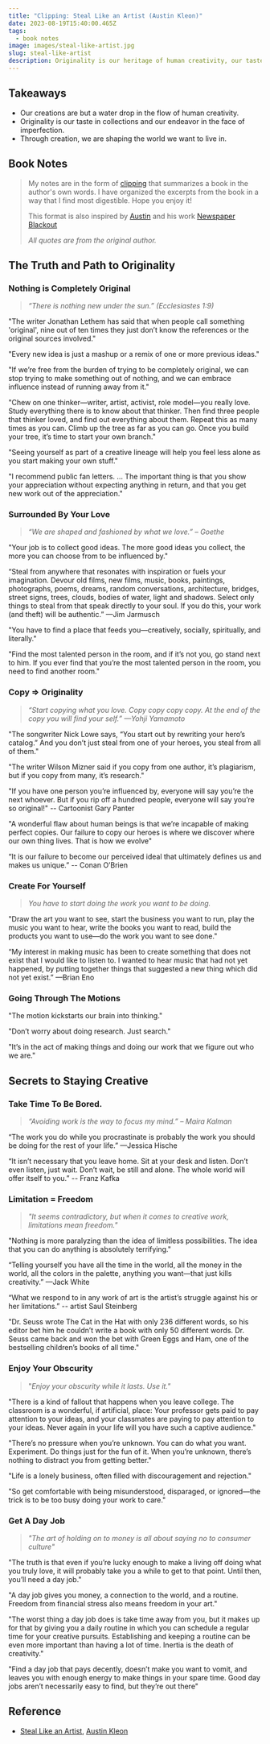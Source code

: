 ```yaml
---
title: "Clipping: Steal Like an Artist (Austin Kleon)"
date: 2023-08-19T15:40:00.465Z
tags:
  - book notes
image: images/steal-like-artist.jpg
slug: steal-like-artist
description: Originality is our heritage of human creativity, our taste in collections, and our endeavor in the face of imperfection.
---
```


## **Takeaways**

- Our creations are but a water drop in the flow of human creativity.
- Originality is our taste in collections and our endeavor in the face of imperfection.
- Through creation, we are shaping the world we want to live in.

## **Book Notes**

> My notes are in the form of [clipping](<https://en.wikipedia.org/wiki/Clipping_(publications)>) that summarizes a book in the author's own words. I have organized the excerpts from the book in a way that I find most digestible. Hope you enjoy it!
>
> This format is also inspired by [Austin](https://twitter.com/austinkleon) and his work [Newspaper Blackout](https://newspaperblackout.com/)
>
> _All quotes are from the original author._

## The Truth and Path to Originality

### Nothing is Completely Original

> _“There is nothing new under the sun.” (Ecclesiastes 1:9)_

"The writer Jonathan Lethem has said that when people call something 'original', nine out of ten times they just don’t know the references or the original sources involved."

"Every new idea is just a mashup or a remix of one or more previous ideas."

"If we’re free from the burden of trying to be completely original, we can stop trying to make something out of nothing, and we can embrace influence instead of running away from it."

"Chew on one thinker—writer, artist, activist, role model—you really love. Study everything there is to know about that thinker. Then find three people that thinker loved, and find out everything about them. Repeat this as many times as you can. Climb up the tree as far as you can go. Once you build your tree, it’s time to start your own branch."

"Seeing yourself as part of a creative lineage will help you feel less alone as you start making your own stuff."

"I recommend public fan letters. … The important thing is that you show your appreciation without expecting anything in return, and that you get new work out of the appreciation."

### Surrounded By Your Love

> _“We are shaped and fashioned by what we love.” – Goethe_

"Your job is to collect good ideas. The more good ideas you collect, the more you can choose from to be influenced by."

“Steal from anywhere that resonates with inspiration or fuels your imagination. Devour old films, new films, music, books, paintings, photographs, poems, dreams, random conversations, architecture, bridges, street signs, trees, clouds, bodies of water, light and shadows. Select only things to steal from that speak directly to your soul. If you do this, your work (and theft) will be authentic.” —Jim Jarmusch

"You have to find a place that feeds you—creatively, socially, spiritually, and literally."

"Find the most talented person in the room, and if it’s not you, go stand next to him. If you ever find that you’re the most talented person in the room, you need to find another room."

### Copy => Originality

> _“Start copying what you love. Copy copy copy copy. At the end of the copy you will find your self.” —Yohji Yamamoto_

"The songwriter Nick Lowe says, “You start out by rewriting your hero’s catalog.” And you don’t just steal from one of your heroes, you steal from all of them."

"The writer Wilson Mizner said if you copy from one author, it’s plagiarism, but if you copy from many, it’s research."

"If you have one person you’re influenced by, everyone will say you’re the next whoever. But if you rip off a hundred people, everyone will say you’re so original!" -- Cartoonist Gary Panter

"A wonderful flaw about human beings is that we’re incapable of making perfect copies. Our failure to copy our heroes is where we discover where our own thing lives. That is how we evolve"

“It is our failure to become our perceived ideal that ultimately defines us and makes us unique.” -- Conan O’Brien

### Create For Yourself

> _You have to start doing the work you want to be doing._

"Draw the art you want to see, start the business you want to run, play the music you want to hear, write the books you want to read, build the products you want to use—do the work you want to see done."

“My interest in making music has been to create something that does not exist that I would like to listen to. I wanted to hear music that had not yet happened, by putting together things that suggested a new thing which did not yet exist.” —Brian Eno

### Going Through The Motions

"The motion kickstarts our brain into thinking."

"Don’t worry about doing research. Just search."

"It’s in the act of making things and doing our work that we figure out who we are."

## Secrets to Staying Creative

### Take Time To Be Bored.

> _“Avoiding work is the way to focus my mind.” – Maira Kalman_

“The work you do while you procrastinate is probably the work you should be doing for the rest of your life.” —Jessica Hische

“It isn’t necessary that you leave home. Sit at your desk and listen. Don’t even listen, just wait. Don’t wait, be still and alone. The whole world will offer itself to you.” -- Franz Kafka

### Limitation = Freedom

> _"It seems contradictory, but when it comes to creative work, limitations mean freedom."_

"Nothing is more paralyzing than the idea of limitless possibilities. The idea that you can do anything is absolutely terrifying."

“Telling yourself you have all the time in the world, all the money in the world, all the colors in the palette, anything you want—that just kills creativity.” —Jack White

“What we respond to in any work of art is the artist’s struggle against his or her limitations.” -- artist Saul Steinberg

"Dr. Seuss wrote The Cat in the Hat with only 236 different words, so his editor bet him he couldn’t write a book with only 50 different words. Dr. Seuss came back and won the bet with Green Eggs and Ham, one of the bestselling children’s books of all time."

### Enjoy Your Obscurity

> "_Enjoy your obscurity while it lasts. Use it."_

"There is a kind of fallout that happens when you leave college. The classroom is a wonderful, if artificial, place: Your professor gets paid to pay attention to your ideas, and your classmates are paying to pay attention to your ideas. Never again in your life will you have such a captive audience."

"There’s no pressure when you’re unknown. You can do what you want. Experiment. Do things just for the fun of it. When you’re unknown, there’s nothing to distract you from getting better."

"Life is a lonely business, often filled with discouragement and rejection."

"So get comfortable with being misunderstood, disparaged, or ignored—the trick is to be too busy doing your work to care."

### Get A Day Job

> _"The art of holding on to money is all about saying no to consumer culture"_

"The truth is that even if you’re lucky enough to make a living off doing what you truly love, it will probably take you a while to get to that point. Until then, you’ll need a day job."

"A day job gives you money, a connection to the world, and a routine. Freedom from financial stress also means freedom in your art."

"The worst thing a day job does is take time away from you, but it makes up for that by giving you a daily routine in which you can schedule a regular time for your creative pursuits. Establishing and keeping a routine can be even more important than having a lot of time. Inertia is the death of creativity."

"Find a day job that pays decently, doesn’t make you want to vomit, and leaves you with enough energy to make things in your spare time. Good day jobs aren’t necessarily easy to find, but they’re out there"

## **Reference**

- [Steal Like an Artist](https://austinkleon.com/steal/), [Austin Kleon](https://twitter.com/austinkleon)
